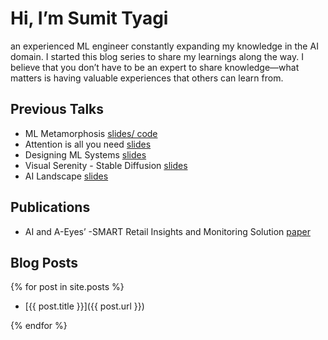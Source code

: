 # Hi, I’m Sumit Tyagi

an experienced ML engineer constantly expanding my knowledge in the AI domain. I started this blog series to share my learnings along the way. I believe that you don’t have to be an expert to share knowledge—what matters is having valuable experiences that others can learn from.

## Previous Talks

- ML Metamorphosis [slides/ code](https://github.com/tyagi-py/demystifying-mlops-and-kubernetes)
- Attention is all you need [slides](https://docs.google.com/presentation/d/1xWoTK1sRsmXeBLryehTtPsgzQxdSWUyrJg8sx6qQ4vY/edit#slide=id.g2856d89ff8b_0_300)
- Designing ML Systems [slides](https://docs.google.com/presentation/d/1dX1aXxFSEgpK7-fVzHtBK9BvftPmWQre/edit?usp=drive_link&ouid=101571249051566771191&rtpof=true&sd=true)
- Visual Serenity - Stable Diffusion [slides](https://docs.google.com/presentation/d/1vt742ywhmILhiJJsyAoQNahsytwOhhTiYJz4riq5x1A/edit#slide=id.g264f1643ef9_0_87)
- AI Landscape [slides](https://docs.google.com/presentation/d/1kMl2vn8wMvCsZa_aLsgfHuQTw8P4TP5r/edit#slide=id.p64)

## Publications

- AI and A-Eyes’ -SMART Retail Insights and Monitoring
Solution [paper](https://www.mrsi.co.in/mrsi_data/events/programme/nov-2022/1668484404211.pdf)

## Blog Posts

{% for post in site.posts %}

- [{{ post.title }}]({{ post.url }})

{% endfor %}
